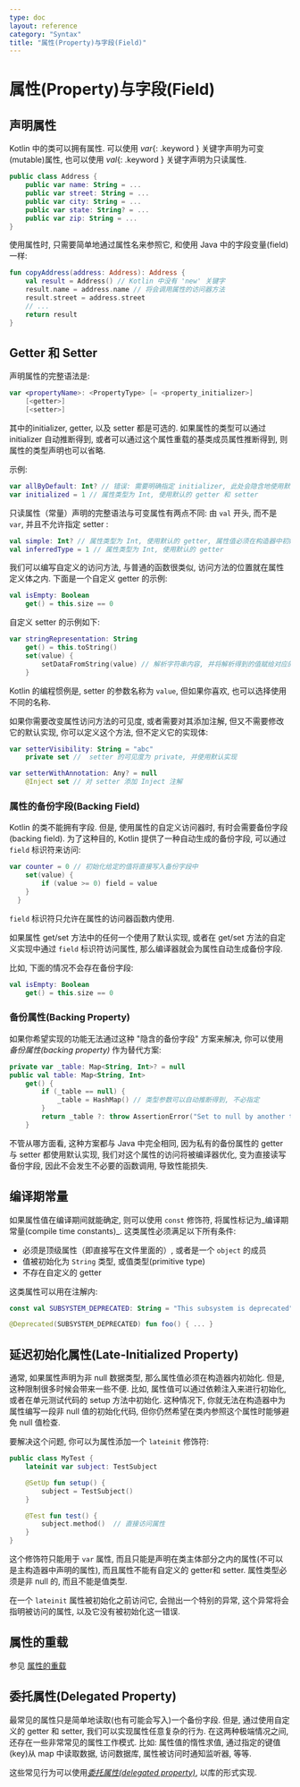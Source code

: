 ```yaml
---
type: doc
layout: reference
category: "Syntax"
title: "属性(Property)与字段(Field)"
---
```


# 属性(Property)与字段(Field)

## 声明属性

Kotlin 中的类可以拥有属性. 可以使用 *var*{: .keyword } 关键字声明为可变(mutable)属性, 也可以使用 *val*{: .keyword } 关键字声明为只读属性.

``` kotlin
public class Address { 
    public var name: String = ...
    public var street: String = ...
    public var city: String = ...
    public var state: String? = ...
    public var zip: String = ...
}
```

使用属性时, 只需要简单地通过属性名来参照它, 和使用 Java 中的字段变量(field)一样:

``` kotlin
fun copyAddress(address: Address): Address {
    val result = Address() // Kotlin 中没有 'new' 关键字
    result.name = address.name // 将会调用属性的访问器方法
    result.street = address.street
    // ...
    return result
}
```

## Getter 和 Setter

声明属性的完整语法是:

``` kotlin
var <propertyName>: <PropertyType> [= <property_initializer>]
    [<getter>]
    [<setter>]
```

其中的initializer, getter, 以及 setter 都是可选的. 如果属性的类型可以通过 initializer 自动推断得到, 或者可以通过这个属性重载的基类成员属性推断得到, 则属性的类型声明也可以省略.

示例:

``` kotlin
var allByDefault: Int? // 错误: 需要明确指定 initializer, 此处会隐含地使用默认的 getter 和 setter
var initialized = 1 // 属性类型为 Int, 使用默认的 getter 和 setter
```

只读属性（常量）声明的完整语法与可变属性有两点不同: 由 `val` 开头, 而不是 `var`, 并且不允许指定 setter :

``` kotlin
val simple: Int? // 属性类型为 Int, 使用默认的 getter, 属性值必须在构造器中初始化
val inferredType = 1 // 属性类型为 Int, 使用默认的 getter
```

我们可以编写自定义的访问方法, 与普通的函数很类似, 访问方法的位置就在属性定义体之内. 下面是一个自定义 getter 的示例:

``` kotlin
val isEmpty: Boolean
    get() = this.size == 0
```

自定义 setter 的示例如下:

``` kotlin
var stringRepresentation: String
    get() = this.toString()
    set(value) {
        setDataFromString(value) // 解析字符串内容, 并将解析得到的值赋给对应的其他属性
    }
```

Kotlin 的编程惯例是,  setter 的参数名称为 `value`, 但如果你喜欢, 也可以选择使用不同的名称.

如果你需要改变属性访问方法的可见度, 或者需要对其添加注解, 但又不需要修改它的默认实现, 你可以定义这个方法, 但不定义它的实现体:

``` kotlin
var setterVisibility: String = "abc"
    private set //  setter 的可见度为 private, 并使用默认实现

var setterWithAnnotation: Any? = null
    @Inject set // 对 setter 添加 Inject 注解
```

### 属性的备份字段(Backing Field)

Kotlin 的类不能拥有字段. 但是, 使用属性的自定义访问器时, 有时会需要备份字段(backing field).
为了这种目的, Kotlin 提供了一种自动生成的备份字段, 可以通过 `field` 标识符来访问:

``` kotlin
var counter = 0 // 初始化给定的值将直接写入备份字段中
    set(value) {
        if (value >= 0) field = value
    }
  }
```

`field` 标识符只允许在属性的访问器函数内使用.

如果属性 get/set 方法中的任何一个使用了默认实现, 或者在 get/set 方法的自定义实现中通过 `field` 标识符访问属性, 那么编译器就会为属性自动生成备份字段.

比如, 下面的情况不会存在备份字段:

``` kotlin
val isEmpty: Boolean
    get() = this.size == 0
```

### 备份属性(Backing Property)

如果你希望实现的功能无法通过这种 "隐含的备份字段" 方案来解决, 你可以使用 *备份属性(backing property)* 作为替代方案:

``` kotlin
private var _table: Map<String, Int>? = null
public val table: Map<String, Int>
    get() {
        if (_table == null) {
            _table = HashMap() // 类型参数可以自动推断得到, 不必指定
        }
        return _table ?: throw AssertionError("Set to null by another thread")
    }
```

不管从哪方面看, 这种方案都与 Java 中完全相同, 因为私有的备份属性的 getter 与 setter 都使用默认实现,
我们对这个属性的访问将被编译器优化, 变为直接读写备份字段, 因此不会发生不必要的函数调用, 导致性能损失.


## 编译期常量

如果属性值在编译期间就能确定, 则可以使用 `const` 修饰符, 将属性标记为_编译期常量(compile time constants)_.
这类属性必须满足以下所有条件:

  * 必须是顶级属性（即直接写在文件里面的）, 或者是一个 `object` 的成员
  * 值被初始化为 `String` 类型, 或值类型(primitive type)
  * 不存在自定义的 getter

这类属性可以用在注解内:

``` kotlin
const val SUBSYSTEM_DEPRECATED: String = "This subsystem is deprecated"

@Deprecated(SUBSYSTEM_DEPRECATED) fun foo() { ... }
```


## 延迟初始化属性(Late-Initialized Property)

通常, 如果属性声明为非 null 数据类型, 那么属性值必须在构造器内初始化. 但是, 这种限制很多时候会带来一些不便.
比如, 属性值可以通过依赖注入来进行初始化, 或者在单元测试代码的 setup 方法中初始化. 这种情况下, 你就无法在构造器中为属性编写一段非 null 值的初始化代码, 但你仍然希望在类内参照这个属性时能够避免 null 值检查.

要解决这个问题, 你可以为属性添加一个 `lateinit` 修饰符:

``` kotlin
public class MyTest {
    lateinit var subject: TestSubject

    @SetUp fun setup() {
        subject = TestSubject()
    }

    @Test fun test() {
        subject.method()  // 直接访问属性
    }
}
```

这个修饰符只能用于 `var` 属性, 而且只能是声明在类主体部分之内的属性(不可以是主构造器中声明的属性), 而且属性不能有自定义的 getter和 setter. 属性类型必须是非 null 的, 而且不能是值类型.

在一个 `lateinit` 属性被初始化之前访问它, 会抛出一个特别的异常, 这个异常将会指明被访问的属性, 以及它没有被初始化这一错误.

## 属性的重载

参见 [属性的重载](classes.html#overriding-properties)

## 委托属性(Delegated Property)
  
最常见的属性只是简单地读取(也有可能会写入)一个备份字段. 但是, 通过使用自定义的 getter 和 setter, 我们可以实现属性任意复杂的行为.
在这两种极端情况之间, 还存在一些非常常见的属性工作模式. 比如: 属性值的惰性求值, 通过指定的键值(key)从 map 中读取数据, 访问数据库, 属性被访问时通知监听器, 等等.

这些常见行为可以使用[_委托属性(delegated property)_](delegated-properties.html), 以库的形式实现.
